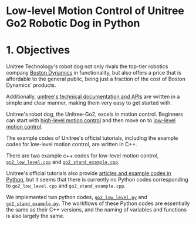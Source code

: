 # Low-level Motion Control of Unitree Go2 Robotic Dog in Python

# 1. Objectives

Unitree Technology's robot dog not only rivals the top-tier robotics company [Boston Dynamics](https://support.bostondynamics.com/s/topic/0TOUS0000002B7R4AU/get-started-with-spot) in functionality, but also offers a price that is affordable to the general public, being just a fraction of the cost of Boston Dynamics' products. 

Additionally, [unitree's technical documentation and APIs](https://support.unitree.com/home/en/developer/Basic_services) are written in a simple and clear manner, making them very easy to get started with.

Unitree's robot dog, the Unitree-Go2, excels in motion control. Beginners can start with [high-level motion control](https://support.unitree.com/home/en/developer/High_motion_control) and then move on to [low-level motion control](https://support.unitree.com/home/en/developer/Basic_motion_control).

The example codes of Unitree's official tutorials, including the example codes for low-level motion control, are written in C++. 

There are two example c++ codes for low-level motion control, [`go2_low_level.cpp`](https://github.com/unitreerobotics/unitree_sdk2/blob/main/example/go2/go2_low_level.cpp) and [`go2_stand_example.cpp`](https://github.com/unitreerobotics/unitree_sdk2/blob/main/example/go2/go2_stand_example.cpp).

Unitree's official tutorials also provide [articles and example codes in Python](https://github.com/unitreerobotics/unitree_sdk2_python), but it seems that there is currently no Python codes corresponding to `go2_low_level.cpp` and `go2_stand_example.cpp`.

We implemented two python codes, [`go2_low_level.py`](S03E05_src/go2_low_level.py) and [`go2_stand_example.py`](S03E05_src/go2_stand_example.py). The workflows of these Python codes are essentially the same as their C++ versions, and the naming of variables and functions is also largely the same.
